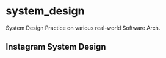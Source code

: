# system_design
System Design Practice on various real-world Software Arch.



## Instagram System Design
